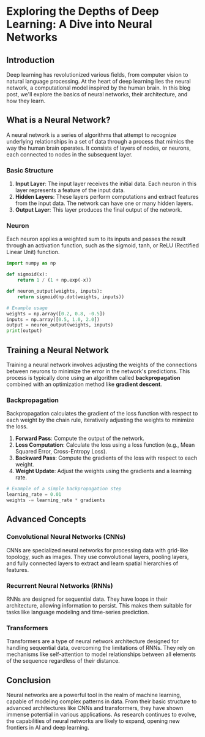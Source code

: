 # Exploring the Depths of Deep Learning: A Dive into Neural Networks

## Introduction

Deep learning has revolutionized various fields, from computer vision to natural language processing. At the heart of deep learning lies the neural network, a computational model inspired by the human brain. In this blog post, we'll explore the basics of neural networks, their architecture, and how they learn. 

## What is a Neural Network?

A neural network is a series of algorithms that attempt to recognize underlying relationships in a set of data through a process that mimics the way the human brain operates. It consists of layers of nodes, or neurons, each connected to nodes in the subsequent layer.

### Basic Structure

1. **Input Layer**: The input layer receives the initial data. Each neuron in this layer represents a feature of the input data.
2. **Hidden Layers**: These layers perform computations and extract features from the input data. The network can have one or many hidden layers.
3. **Output Layer**: This layer produces the final output of the network.

### Neuron

Each neuron applies a weighted sum to its inputs and passes the result through an activation function, such as the sigmoid, tanh, or ReLU (Rectified Linear Unit) function.

```python
import numpy as np

def sigmoid(x):
    return 1 / (1 + np.exp(-x))

def neuron_output(weights, inputs):
    return sigmoid(np.dot(weights, inputs))

# Example usage
weights = np.array([0.2, 0.8, -0.5])
inputs = np.array([0.5, 1.0, 2.0])
output = neuron_output(weights, inputs)
print(output)
```

## Training a Neural Network

Training a neural network involves adjusting the weights of the connections between neurons to minimize the error in the network's predictions. This process is typically done using an algorithm called **backpropagation** combined with an optimization method like **gradient descent**.

### Backpropagation

Backpropagation calculates the gradient of the loss function with respect to each weight by the chain rule, iteratively adjusting the weights to minimize the loss.

1. **Forward Pass**: Compute the output of the network.
2. **Loss Computation**: Calculate the loss using a loss function (e.g., Mean Squared Error, Cross-Entropy Loss).
3. **Backward Pass**: Compute the gradients of the loss with respect to each weight.
4. **Weight Update**: Adjust the weights using the gradients and a learning rate.

```python
# Example of a simple backpropagation step
learning_rate = 0.01
weights -= learning_rate * gradients
```

## Advanced Concepts

### Convolutional Neural Networks (CNNs)

CNNs are specialized neural networks for processing data with grid-like topology, such as images. They use convolutional layers, pooling layers, and fully connected layers to extract and learn spatial hierarchies of features.

### Recurrent Neural Networks (RNNs)

RNNs are designed for sequential data. They have loops in their architecture, allowing information to persist. This makes them suitable for tasks like language modeling and time-series prediction.

### Transformers

Transformers are a type of neural network architecture designed for handling sequential data, overcoming the limitations of RNNs. They rely on mechanisms like self-attention to model relationships between all elements of the sequence regardless of their distance.

## Conclusion

Neural networks are a powerful tool in the realm of machine learning, capable of modeling complex patterns in data. From their basic structure to advanced architectures like CNNs and transformers, they have shown immense potential in various applications. As research continues to evolve, the capabilities of neural networks are likely to expand, opening new frontiers in AI and deep learning.
